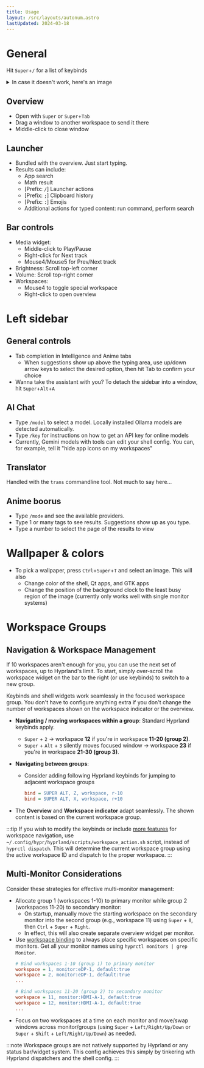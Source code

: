 ```yaml
---
title: Usage
layout: /src/layouts/autonum.astro
lastUpdated: 2024-03-18
---
```


# General

Hit `Super`+`/` for a list of keybinds

<details> 
  <summary>In case it doesn't work, here's an image</summary>

  <img width="1412" height="828" alt="image" src="https://github.com/user-attachments/assets/8f7bd216-9e03-47e3-8709-0008772a4133" />

</details>

## Overview

- Open with `Super` or `Super`+`Tab`
- Drag a window to another workspace to send it there
- Middle-click to close window

## Launcher

- Bundled with the overview. Just start typing.
- Results can include:
  - App search
  - Math result
  - [Prefix: `/`] Launcher actions
  - [Prefix: `;`] Clipboard history
  - [Prefix: `:`] Emojis
  - Additional actions for typed content: run command, perform search

## Bar controls
- Media widget:
  - Middle-click to Play/Pause
  - Right-click for Next track
  - Mouse4/Mouse5 for Prev/Next track
- Brightness: Scroll top-left corner
- Volume: Scroll top-right corner
- Workspaces:
  - Mouse4 to toggle special workspace
  - Right-click to open overview

# Left sidebar

## General controls
- Tab completion in Intelligence and Anime tabs
  - When suggestions show up above the typing area, use up/down arrow keys to select the desired option, then hit Tab to confirm your choice
- Wanna take the assistant with you? To detach the sidebar into a window, hit `Super`+`Alt`+`A`

## AI Chat

- Type `/model` to select a model. Locally installed Ollama models are detected automatically.
- Type `/key` for instructions on how to get an API key for online models
- Currently, Gemini models with tools can edit your shell config. You can, for example, tell it "hide app icons on my workspaces"

## Translator

Handled with the `trans` commandline tool. Not much to say here...

## Anime boorus

- Type `/mode` and see the available providers.
- Type 1 or many tags to see results. Suggestions show up as you type.
- Type a number to select the page of the results to view

# Wallpaper & colors
- To pick a wallpaper, press `Ctrl`+`Super`+`T` and select an image. This will also
  - Change color of the shell, Qt apps, and GTK apps
  - Change the position of the background clock to the least busy region of the image (currently only works well with single monitor systems)

# Workspace Groups

## Navigation & Workspace Management

If 10 workspaces aren't enough for you, you can use the next set of workspaces, up to Hyprland's limit. To start, simply over-scroll the workspace widget on the bar to the right (or use keybinds) to switch to a new group.

Keybinds and shell widgets work seamlessly in the focused workspace group. You don't have to configure anything extra if you don't change the number of workspaces shown on the workspace indicator or the overview.

- **Navigating / moving workspaces within a group**: Standard Hyprland keybinds apply.
  - `Super` + `2` → workspace **12** if you're in workspace **11-20 (group 2)**.
  - `Super` + `Alt` + `3` silently moves focused window → workspace **23** if you're in workspace **21-30 (group 3)**.

- **Navigating between groups**:
  - Consider adding following Hyprland keybinds for jumping to adjacent workspace groups
    ```ini title="~/.config/hypr/custom/keybinds.conf"
    bind = SUPER ALT, Z, workspace, r-10
    bind = SUPER ALT, X, workspace, r+10
    ```
- The **Overview** and **Workspace indicator** adapt seamlessly. The shown content is based on the current workspace group.
  
:::tip
If you wish to modify the keybinds or include [more features](https://wiki.hypr.land/Configuring/Dispatchers/) for workspace navigation, use `~/.config/hypr/hyprland/scripts/workspace_action.sh` script, instead of `hyprctl dispatch`. This will determine the current workspace group using the active workspace ID and dispatch to the proper workspace.
:::

## Multi-Monitor Considerations

Consider these strategies for effective multi-monitor management:
- Allocate group 1 (workspaces 1-10) to primary monitor while group 2 (workspaces 11-20) to secondary monitor:
  - On startup, manually move the starting workspace on the secondary monitor into the second group (e.g., workspace 11) using `Super` + `0`, then `Ctrl` + `Super` + `Right`.
  - In effect, this will also create separate overview widget per monitor.
- Use [workspace binding](https://wiki.hypr.land/Configuring/Workspace-Rules/#rules) to always place specific workspaces on specific monitors. Get all your monitor names using `hyprctl monitors | grep Monitor`.
  ```ini title="~/.config/custom/general.conf"
  # Bind workspaces 1-10 (group 1) to primary monitor
  workspace = 1, monitor:eDP-1, default:true
  workspace = 2, monitor:eDP-1, default:true
  ...

  # Bind workspaces 11-20 (group 2) to secondary monitor
  workspace = 11, monitor:HDMI-A-1, default:true
  workspace = 12, monitor:HDMI-A-1, default:true
  ...
  ```
- Focus on two workspaces at a time on each monitor and move/swap windows across monitor/groups (using `Super` + `Left/Right/Up/Down` or `Super` + `Shift` + `Left/Right/Up/Down`) as needed.

:::note
Workspace groups are not natively supported by Hyprland or any status bar/widget system. This config achieves this simply by tinkering wth Hyprland dispatchers and the shell config.
:::
